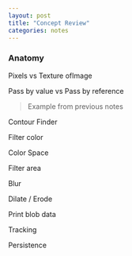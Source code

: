 ```yaml
---
layout: post
title: "Concept Review"
categories: notes
---
```


### Anatomy

Pixels vs Texture
ofImage

Pass by value vs Pass by reference
> Example from previous notes

Contour Finder

Filter color

Color Space

Filter area

Blur

Dilate / Erode

Print blob data

Tracking

Persistence

